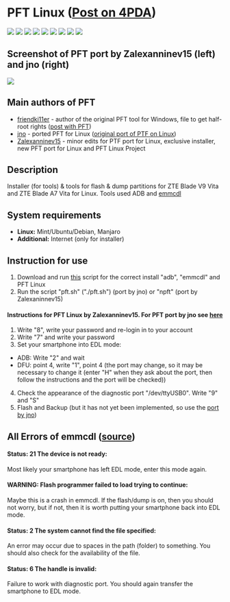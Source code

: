 # PFT Linux ([Post on 4PDA](https://4pda.ru/forum/index.php?s=&showtopic=952274&view=findpost&p=94908974))

[![](https://img.shields.io/badge/OS-Linux-ligthgreen?logo=linux)](https://github.com/Zalexanninev15/PFT-Linux)
[![](https://img.shields.io/github/v/release/Zalexanninev15/PFT-Linux)](https://github.com/Zalexanninev15/PFT-Linux/releases/latest)
[![](https://img.shields.io/github/downloads/Zalexanninev15/PFT-Linux/total.svg)](https://github.com/Zalexanninev15/PFT-Linux/releases)
[![](https://img.shields.io/github/last-commit/Zalexanninev15/PFT-Linux)](https://github.com/Zalexanninev15/PFT-Linux/commits/master)
[![](https://img.shields.io/github/stars/Zalexanninev15/PFT-Linux.svg)](https://github.com/Zalexanninev15/PFT-Linux/stargazers)
[![](https://img.shields.io/github/forks/Zalexanninev15/PFT-Linux.svg)](https://github.com/Zalexanninev15/PFT-Linux/network/members)
[![](https://img.shields.io/badge/license-GPLv3-ligthgreen.svg)](LICENSE)
[![](https://img.shields.io/badge/donate-QIWI-FF8C00.svg)](https://qiwi.com/n/ZALEXANNINEV15)
[![](https://img.shields.io/badge/donate-YooMoney-8B3FFD.svg)](https://yoomoney.ru/to/410015106319420)

## Screenshot of PFT port by Zalexanninev15 (left) and jno (right)

![](https://i.imgur.com/7RKKdsU.png)

## Main authors of PFT

* [friendki11er](https://4pda.ru/forum/index.php?showuser=198744) - author of the original PFT tool for Windows, file to get half-root rights ([post with PFT](https://4pda.ru/forum/index.php?s=&showtopic=952274&view=findpost&p=85383238))
* [jno](https://4pda.ru/forum/index.php?showuser=312616) - ported PFT for Linux ([original port of PTF on Linux](https://jno.undo.it/cgi-bin/fossil.cgi/PFT4pda/doc))
* [Zalexanninev15](https://4pda.ru/forum/index.php?showuser=5330563) - minor edits for PTF port for Linux, exclusive installer, new PFT port for Linux and PFT Linux Project

## Description

Installer (for tools) & tools for flash & dump partitions for ZTE Blade V9 Vita and ZTE Blade A7 Vita for Linux. Tools used ADB and [emmcdl](https://github.com/Zalexanninev15/emmcdl)

## System requirements

* **Linux:** Mint/Ubuntu/Debian, Manjaro
* **Additional:** Internet (only for installer)

## Instruction for use
1. Download and run [this](https://github.com/Zalexanninev15/PFT-Linux/releases/latest/download/install) script for the correct install "adb", "emmcdl" and PFT Linux
2. Run the script "pft.sh" ("./pft.sh") (port by jno) or "npft" (port by Zalexaninnev15)
#### Instructions for PFT Linux by Zalexanninev15. For PFT port by jno see [here](https://jno.undo.it/cgi-bin/fossil.cgi/PFT4pda/doc)
1. Write "8", write your password and re-login in to your account
2. Write "7" and write your password
3. Set your smartphone into EDL mode:
* ADB: Write "2" and wait
* DFU: point 4, write "1", point 4 (the port may change, so it may be necessary to change it (enter "H" when they ask about the port, then follow the instructions and the port will be checked))
4. Check the appearance of the diagnostic port "/dev/ttyUSB0". Write "9" and "S"
5. Flash and Backup (but it has not yet been implemented, so use the [port by jno](https://jno.undo.it/cgi-bin/fossil.cgi/PFT4pda/doc))

## All Errors of emmcdl ([source](https://github.com/Zalexanninev15/PFT2#all-errors-of-flasher-emmcdl))
#### Status: 21 The device is not ready: 
Most likely your smartphone has left EDL mode, enter this mode again.
#### WARNING: Flash programmer failed to load trying to continue:
Maybe this is a crash in emmcdl. If the flash/dump is on, then you should not worry, but if not, then it is worth putting your smartphone back into EDL mode.
#### Status: 2 The system cannot find the file specified:
An error may occur due to spaces in the path (folder) to something. You should also check for the availability of the file.
#### Status: 6 The handle is invalid:
Failure to work with diagnostic port. You should again transfer the smartphone to EDL mode.
